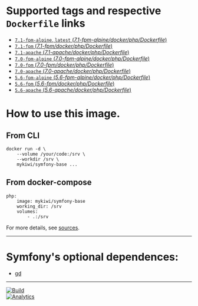 # Supported tags and respective `Dockerfile` links

-	[`7.1-fpm-alpine`, `latest` (*7.1-fpm-alpine/docker/php/Dockerfile*)](https://github.com/mykiwi/dockerfiles/tree/master/symfony-base/7.1-fpm-alpine/docker/php/Dockerfile)
-	[`7.1-fpm` (*7.1-fpm/docker/php/Dockerfile*)](https://github.com/mykiwi/dockerfiles/tree/master/symfony-base/7.1-fpm/docker/php/Dockerfile)
-	[`7.1-apache` (*7.1-apache/docker/php/Dockerfile*)](https://github.com/mykiwi/dockerfiles/tree/master/symfony-base/7.1-apache/docker/php/Dockerfile)
-	[`7.0-fpm-alpine` (*7.0-fpm-alpine/docker/php/Dockerfile*)](https://github.com/mykiwi/dockerfiles/tree/master/symfony-base/7.0-fpm-alpine/docker/php/Dockerfile)
-	[`7.0-fpm` (*7.0-fpm/docker/php/Dockerfile*)](https://github.com/mykiwi/dockerfiles/tree/master/symfony-base/7.0-fpm/docker/php/Dockerfile)
-	[`7.0-apache` (*7.0-apache/docker/php/Dockerfile*)](https://github.com/mykiwi/dockerfiles/tree/master/symfony-base/7.0-apache/docker/php/Dockerfile)
-	[`5.6-fpm-alpine` (*5.6-fpm-alpine/docker/php/Dockerfile*)](https://github.com/mykiwi/dockerfiles/tree/master/symfony-base/5.6-fpm-alpine/docker/php/Dockerfile)
-	[`5.6-fpm` (*5.6-fpm/docker/php/Dockerfile*)](https://github.com/mykiwi/dockerfiles/tree/master/symfony-base/5.6-fpm/docker/php/Dockerfile)
-	[`5.6-apache` (*5.6-apache/docker/php/Dockerfile*)](https://github.com/mykiwi/dockerfiles/tree/master/symfony-base/5.6-apache/docker/php/Dockerfile)

# How to use this image.

## From CLI

```
docker run -d \
	--volume /your/code:/srv \
	--workdir /srv \
	mykiwi/symfony-base ...
```

## From docker-compose

```
php:
    image: mykiwi/symfony-base
    working_dir: /srv
    volumes:
        - .:/srv
```

For more details, see [sources](https://github.com/mykiwi/dockerfiles/tree/master/symfony-base/).

---

# Symfony's optional dependences:

- [gd](https://github.com/mykiwi/dockerfiles/tree/master/symfony-base/optional-deps.md#install-gd)

---

[![Build](https://travis-ci.org/mykiwi/dockerfiles.svg?branch=master)](https://travis-ci.org/mykiwi/dockerfiles)  
[![Analytics](https://ga-beacon.appspot.com/UA-91799310-1/github/mykiwi/dockerfiles)](https://github.com/igrigorik/ga-beacon)
